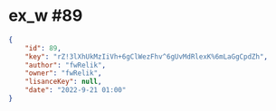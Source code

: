 
# ex_w #89
                
```JSON
{
    "id": 89,
    "key": "rZ!3lXhUkMzIiVh+6gClWezFhv^6gUvMdRlexK%6mLaGgCpdZh",
    "author": "fwRelik",
    "owner": "fwRelik",
    "lisanceKey": null,
    "date": "2022-9-21 01:00"
}
```
